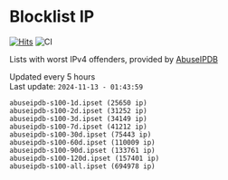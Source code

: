 # Blocklist IP

[![Hits](https://hits.seeyoufarm.com/api/count/incr/badge.svg?url=https%3A%2F%2Fgithub.com%2Fborestad%2Fblocklist-ip%2F&count_bg=%2379C83D&title_bg=%23555555&icon=&icon_color=%23E7E7E7&title=hits&edge_flat=false)](https://hits.seeyoufarm.com)  ![CI](https://img.shields.io/github/workflow/status/borestad/blocklist-ip/CI?style=flat-square)

Lists with worst IPv4 offenders, provided by [AbuseIPDB](https://www.abuseipdb.com/)

<!-- FOOTER-PLACEHOLDER -->
Updated every 5 hours<br>
Last update: `2024-11-13 - 01:43:59`
```
abuseipdb-s100-1d.ipset (25650 ip)
abuseipdb-s100-2d.ipset (31252 ip)
abuseipdb-s100-3d.ipset (34149 ip)
abuseipdb-s100-7d.ipset (41212 ip)
abuseipdb-s100-30d.ipset (75443 ip)
abuseipdb-s100-60d.ipset (110009 ip)
abuseipdb-s100-90d.ipset (133761 ip)
abuseipdb-s100-120d.ipset (157401 ip)
abuseipdb-s100-all.ipset (694978 ip)
```
